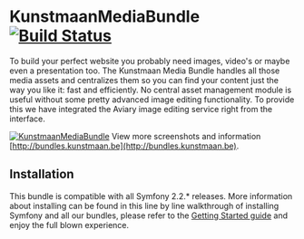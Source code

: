 # KunstmaanMediaBundle [![Build Status](https://travis-ci.org/Kunstmaan/KunstmaanMediaBundle.png?branch=master)](http://travis-ci.org/Kunstmaan/KunstmaanMediaBundle)

To build your perfect website you probably need images, video's or maybe even a presentation too. The Kunstmaan Media Bundle handles all those media assets and centralizes them so you can find your content just the way you like it: fast and efficiently. No central asset management module is useful without some pretty advanced image editing functionality. To provide this we have integrated the Aviary image editing service right from the interface.

[![KunstmaanMediaBundle](http://bundles.kunstmaan.be/bundles/kunstmaankunstmaanbundles/img/features/media.png)](http://bundles.kunstmaan.be)
View more screenshots and information [http://bundles.kunstmaan.be](http://bundles.kunstmaan.be).

## Installation

This bundle is compatible with all Symfony 2.2.* releases. More information about installing can be found in this line by line walkthrough of installing Symfony and all our bundles, please refer to the [Getting Started guide](http://bundles.kunstmaan.be/doc/01_GettingStarted.html) and enjoy the full blown experience.
